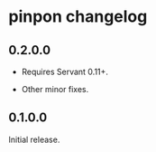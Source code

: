 # pinpon changelog

## 0.2.0.0

- Requires Servant 0.11+.

- Other minor fixes.

## 0.1.0.0

Initial release.
